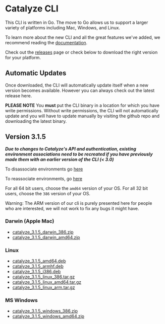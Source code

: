 # Catalyze CLI

This CLI is written in Go. The move to Go allows us to support a larger variety of platforms including Mac, Windows, and Linux.

To learn more about the new CLI and all the great features we've added, we recommend reading the [documentation](https://resources.catalyze.io/paas/paas-cli-reference/).

Check out the [releases](https://github.com/catalyzeio/cli/releases) page or check below to download the right version for your platform.

## Automatic Updates

Once downloaded, the CLI will automatically update itself when a new version becomes available. However you can always check out the latest release here.

**PLEASE NOTE** You **must** put the CLI binary in a location for which you have write permissions. Without write permissions, the CLI will not automatically update and you will have to update manually by visiting the github repo and downloading the latest binary.

## Version 3.1.5

***Due to changes to Catalyze's API and authentication, existing environment associations need to be recreated if you have previously made them with an earlier version of the CLI (< 3.0)***

To disassociate environments go [here](https://resources.catalyze.io/paas/paas-cli-reference/disassociate/)

To reassociate environments, go [here](https://resources.catalyze.io/paas/paas-cli-reference/associate/)

For all 64 bit users, choose the `amd64` version of your OS. For all 32 bit users, choose the `386` version of your OS.

Warning: The ARM version of our cli is purely presented here for people who are interested, we will not work to fix any bugs it might have.

### Darwin (Apple Mac)

 * [catalyze\_3.1.5\_darwin\_386.zip](https://github.com/catalyzeio/cli/releases/download/3.1.5/catalyze_3.1.5_darwin_386.zip)
 * [catalyze\_3.1.5\_darwin\_amd64.zip](https://github.com/catalyzeio/cli/releases/download/3.1.5/catalyze_3.1.5_darwin_amd64.zip)

### Linux

 * [catalyze\_3.1.5\_amd64.deb](https://github.com/catalyzeio/cli/releases/download/3.1.5/catalyze_3.1.5_amd64.deb)
 * [catalyze\_3.1.5\_armhf.deb](https://github.com/catalyzeio/cli/releases/download/3.1.5/catalyze_3.1.5_armhf.deb)
 * [catalyze\_3.1.5\_i386.deb](https://github.com/catalyzeio/cli/releases/download/3.1.5/catalyze_3.1.5_i386.deb)
 * [catalyze\_3.1.5\_linux\_386.tar.gz](https://github.com/catalyzeio/cli/releases/download/3.1.5/catalyze_3.1.5_linux_386.tar.gz)
 * [catalyze\_3.1.5\_linux\_amd64.tar.gz](https://github.com/catalyzeio/cli/releases/download/3.1.5/catalyze_3.1.5_linux_amd64.tar.gz)
 * [catalyze\_3.1.5\_linux\_arm.tar.gz](https://github.com/catalyzeio/cli/releases/download/3.1.5/catalyze_3.1.5_linux_arm.tar.gz)

### MS Windows

 * [catalyze\_3.1.5\_windows\_386.zip](https://github.com/catalyzeio/cli/releases/download/3.1.5/catalyze_3.1.5_windows_386.zip)
 * [catalyze\_3.1.5\_windows\_amd64.zip](https://github.com/catalyzeio/cli/releases/download/3.1.5/catalyze_3.1.5_windows_amd64.zip)
